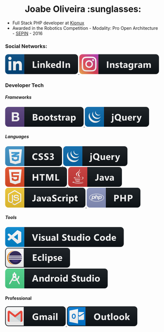 <h1 align="center">Joabe Oliveira :sunglasses:</h1>

- Full Stack PHP developer at [Kionux](http://www.kionux.com.br/index)
- Awarded in the Robotics Competition - Modality: Pro Open Architecture - [SEPIN](https://docs.google.com/uc?id=0B-fltNnDeOvrQkx4VDNobzNValk) - 2016

### Social Networks:
<p align="left">
  <a href="https://www.linkedin.com/in/joabe-oliveira-9038a51a9/" target="_blank">
    <img src="src/linkedin.svg" alt="linkedin" style="vertical-align:top margin:6px 4px">
  </a>  
  <a href="https://www.instagram.com/jobs_oliveira/" target="_blank">
    <img src="src/instagram.svg" alt="instagram" style="vertical-align:top margin:6px 4px">
  </a>
</p>

### Developer Tech
##### Frameworks
<p align="left">
  <a href="#">
    <img src="src/bootstrap.svg" alt="bootstrap" style="vertical-align:top margin:6px 4px">
  </a>  
  <a href="#">
    <img src="src/jquery.svg" alt="jquery" style="vertical-align:top margin:6px 4px">
  </a>  
</p>

##### Languages
<p align="left">
  <a href="#">
    <img src="src/css3.svg" alt="css3" style="vertical-align:top margin:6px 4px">
  </a>  
  <a href="#">
    <img src="src/jquery.svg" alt="jquery" style="vertical-align:top margin:6px 4px">
  </a>  
  <a href="#">
    <img src="src/html.svg" alt="html" style="vertical-align:top margin:6px 4px">
  </a>  
  <a href="#">
    <img src="src/java.svg" alt="java" style="vertical-align:top margin:6px 4px">
  </a>  
  <a href="#">
    <img src="src/js.svg" alt="java script" style="vertical-align:top margin:6px 4px">
  </a>  
  <a href="#">
    <img src="src/php.svg" alt="php" style="vertical-align:top margin:6px 4px">
  </a>  
</p>

##### Tools
<p align="left">
  <a href="#">
    <img src="src/visualstudio_code.svg" alt="visual studio code" style="vertical-align:top margin:6px 4px">
  </a>
  <a href="#">
    <img src="src/eclipse.svg" alt="eclipse" style="vertical-align:top margin:6px 4px">
  </a>
  <a href="#">
    <img src="src/android_studio.svg" alt="android" style="vertical-align:top margin:6px 4px">
  </a>
</p>

#### Professional
<p align="left">
  <a href="mailto:oliveirajoabe121@gmail.com">
    <img src="src/gmail.svg" alt="gmail" style="vertical-align:top margin:6px 4px">
  </a>
  <a href="mailto:oliveira_joabe@hotmail.com">
    <img src="src/outlook.svg" alt="outlook" style="vertical-align:top margin:6px 4px">
  </a>
</p>
